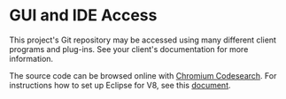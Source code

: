 # GUI and IDE Access

This project's Git repository may be accessed using many different client programs and plug-ins. See your client's documentation for more information.

The source code can be browsed online with [Chromium Codesearch](https://cs.chromium.org/chromium/src/v8/).
For instructions how to set up Eclipse for V8, see this [document](https://docs.google.com/document/d/1q3JkYNJhib3ni9QvNKIY_uarVxeVDiDi6teE5MbVIGQ/).
